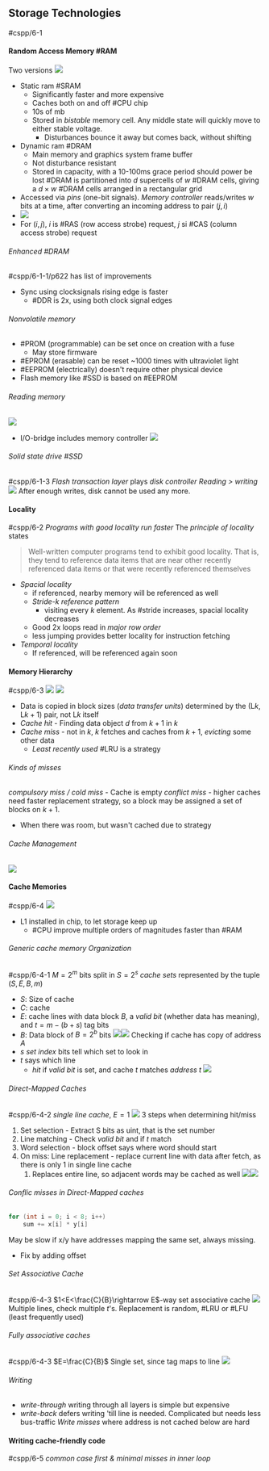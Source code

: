 ## Storage Technologies
#cspp/6-1 
#### Random Access Memory #RAM
Two versions
![](Pasted%20image%2020240326160937.png)
- Static ram #SRAM
	- Significantly faster and more expensive
	- Caches both on and off #CPU chip
	- 10s of mb
	- Stored in *bistable* memory cell. Any middle state will quickly move to either stable voltage.
		- Disturbances bounce it away but comes back, without shifting
- Dynamic ram #DRAM
	- Main memory and graphics system frame buffer
	- Not disturbance resistant
	- Stored in capacity, with a 10-100ms grace period should power be lost
#DRAM is partitioned into $d$ supercells of $w$ #DRAM cells, giving a $d\times w$ #DRAM cells arranged in a rectangular grid
- Accessed via *pins* (one-bit signals). *Memory controller* reads/writes $w$ bits at a time, after converting an incoming address to pair $(j,i)$
- ![](Pasted%20image%2020240326161952.png)
- For $(i,j)$, $i$ is #RAS (row access strobe) request, $j$ si #CAS (column access strobe) request
###### Enhanced #DRAM 
#cspp/6-1-1/p622 has list of improvements
- Sync using clocksignals rising edge is faster
	- #DDR is 2x, using both clock signal edges
###### Nonvolatile memory
- #PROM (programmable) can be set once on creation with a fuse
	- May store firmware
- #EPROM (erasable) can be reset ~1000 times with ultraviolet light
- #EEPROM (electrically) doesn't require other physical device
- Flash memory like #SSD is based on #EEPROM
###### Reading memory
![](Pasted%20image%2020240326170249.png)
- I/O-bridge includes memory controller
![](Pasted%20image%2020240326163131.png)
###### Solid state drive #SSD
#cspp/6-1-3 
*Flash transaction layer* plays *disk controller*
*Reading > writing*
![](Pasted%20image%2020240326163447.png)
After enough writes, disk cannot be used any more.
#### Locality
#cspp/6-2 *Programs with good locality run faster*
The *principle of locality* states
> Well-written computer programs tend to exhibit good locality. That is, they tend to reference data items that are near other recently referenced data items or that were recently referenced themselves
- *Spacial locality*
	- if referenced, nearby memory will be referenced as well
	- *Stride-$k$ reference pattern*
		- visiting every $k$ element. As #stride increases, spacial locality decreases
	- Good 2x loops read in *major row order*
	- less jumping provides better locality for instruction fetching
- *Temporal locality*
	- If referenced, will be referenced again soon
#### Memory Hierarchy
#cspp/6-3
![](Pasted%20image%2020240326164530.png) ![](Pasted%20image%2020240326164902.png)
- Data is copied in block sizes (*data transfer units*) determined by the (L$k$, L$k+1$) pair, not L$k$ itself
- *Cache hit* - Finding data object $d$ from $k+1$ in $k$
- *Cache miss* - not in $k$, $k$ fetches and caches from $k+1$, *evicting* some other data
	- *Least recently used* #LRU is a strategy
###### Kinds of misses
*compulsory miss / cold miss* - Cache is empty
*conflict miss* - higher caches need faster replacement strategy, so a block may be assigned a set of blocks on $k+1$. 
- When there was room, but wasn't cached due to strategy
###### Cache Management
![](Pasted%20image%2020240326165624.png)
#### Cache Memories
#cspp/6-4
![](Pasted%20image%2020240326170255.png)
- L1 installed in chip, to let storage keep up
	- #CPU improve multiple orders of magnitudes faster than #RAM 
###### Generic cache memory Organization
#cspp/6-4-1 
$M=2^m$ bits split in $S=2^s$ *cache sets*
represented by the tuple $(S, E, B, m)$
- $S:$ Size of cache
- $C:$ cache
- $E:$ cache lines with data block $B$, a *valid bit* (whether data has meaning), and $t=m-(b+s)$ tag bits
- $B:$ Data block of $B=2^b$ bits
![](Pasted%20image%2020240326171653.png)![](Pasted%20image%2020240326171720.png)
Checking if cache has copy of address $A$
- $s$ *set index* bits tell which set to look in
- $t$ says which line
	- *hit* if *valid bit* is set, and cache *t* matches *address* *t*
![](Pasted%20image%2020240326172527.png)
###### Direct-Mapped Caches
#cspp/6-4-2 
*single line cache*, $E=1$
![](Pasted%20image%2020240326172538.png)
3 steps when determining hit/miss
1. Set selection - Extract S bits as uint, that is the set number
2. Line matching - Check *valid bit* and if *t* match
3. Word selection - block offset says where word should start
4. On miss: Line replacement - replace current line with data after fetch, as there is only 1 in single line cache
	1. Replaces entire line, so adjacent words may be cached as well
![](Pasted%20image%2020240326172843.png)![](Pasted%20image%2020240326173308.png)
###### Conflic misses in Direct-Mapped caches
```c
for (int i = 0; i < 8; i++)
	sum += x[i] * y[i]
```
May be slow if x/y have addresses mapping the same set, always missing.
 - Fix by adding offset
###### Set Associative Cache
#cspp/6-4-3 $1<E<\frac{C}{B}\rightarrow E$-way set associative cache
![](Pasted%20image%2020240326174010.png)
Multiple lines, check multiple *t*'s. Replacement is random, #LRU or #LFU (least frequently used)
###### Fully associative caches
#cspp/6-4-3 $E=\frac{C}{B}$
Single set, since tag maps to line
![](Pasted%20image%2020240326174348.png)
###### Writing
- *write-through* writing through all layers is simple but expensive
- *write-back* defers writing 'till line is needed. Complicated but needs less bus-traffic
*Write misses* where address is not cached below are hard
#### Writing cache-friendly code
#cspp/6-5 *common case first & minimal misses in inner loop*
